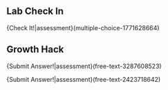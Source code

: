 ## Lab Check In
{Check It!|assessment}(multiple-choice-1771628664)




## Growth Hack
{Submit Answer!|assessment}(free-text-3287608523)



{Submit Answer!|assessment}(free-text-2423718642)
